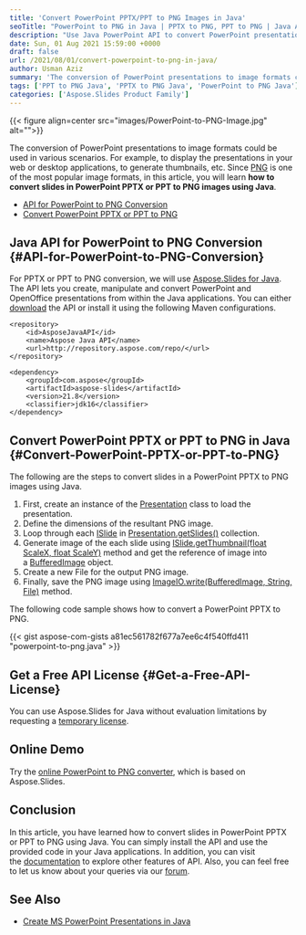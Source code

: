 ```yaml
---
title: 'Convert PowerPoint PPTX/PPT to PNG Images in Java'
seoTitle: "PowerPoint to PNG in Java | PPTX to PNG, PPT to PNG | Java API"
description: "Use Java PowerPoint API to convert PowerPoint presentations to PNG images using Java. Convert PPTX to PNG and PPT to PNG using Java."
date: Sun, 01 Aug 2021 15:59:00 +0000
draft: false
url: /2021/08/01/convert-powerpoint-to-png-in-java/
author: Usman Aziz
summary: 'The conversion of PowerPoint presentations to image formats could be used in various scenarios. For example, to display the presentations in your web or desktop applications, to generate thumbnails, etc. Since [PNG][1] is one of the most popular image formats, in this article, you will learn **how to convert slides in PowerPoint PPTX or PPT to PNG images using Java**.'
tags: ['PPT to PNG Java', 'PPTX to PNG Java', 'PowerPoint to PNG Java']
categories: ['Aspose.Slides Product Family']
---
```




{{< figure align=center src="images/PowerPoint-to-PNG-Image.jpg" alt="">}}


The conversion of PowerPoint presentations to image formats could be used in various scenarios. For example, to display the presentations in your web or desktop applications, to generate thumbnails, etc. Since [PNG][2] is one of the most popular image formats, in this article, you will learn **how to convert slides in PowerPoint PPTX or PPT to PNG images using Java**.

*   [API for PowerPoint to PNG Conversion][3]
*   [Convert PowerPoint PPTX or PPT to PNG][4]

## Java API for PowerPoint to PNG Conversion {#API-for-PowerPoint-to-PNG-Conversion}

For PPTX or PPT to PNG conversion, we will use [Aspose.Slides for Java][5]. The API lets you create, manipulate and convert PowerPoint and OpenOffice presentations from within the Java applications. You can either [download][6] the API or install it using the following Maven configurations.

```
<repository>
    <id>AsposeJavaAPI</id>
    <name>Aspose Java API</name>
    <url>http://repository.aspose.com/repo/</url>
</repository>
```
```
<dependency>
    <groupId>com.aspose</groupId>
    <artifactId>aspose-slides</artifactId>
    <version>21.8</version>
    <classifier>jdk16</classifier>
</dependency>
```

## Convert PowerPoint PPTX or PPT to PNG in Java {#Convert-PowerPoint-PPTX-or-PPT-to-PNG}

The following are the steps to convert slides in a PowerPoint PPTX to PNG images using Java.

1.  First, create an instance of the [Presentation][7] class to load the presentation.
2.  Define the dimensions of the resultant PNG image.
3.  Loop through each [ISlide][8] in [Presentation.getSlides()][9] collection.
4.  Generate image of the each slide using [ISlide.getThumbnail(float ScaleX, float ScaleY)][10] method and get the reference of image into a [BufferedImage][11] object.
5.  Create a new File for the output PNG image.
6.  Finally, save the PNG image using [ImageIO.write(BufferedImage, String, File)][12] method.

The following code sample shows how to convert a PowerPoint PPTX to PNG.

{{< gist aspose-com-gists a81ec561782f677a7ee6c4f540ffd411 "powerpoint-to-png.java" >}}

## Get a Free API License {#Get-a-Free-API-License}

You can use Aspose.Slides for Java without evaluation limitations by requesting a [temporary license][13].

## Online Demo

Try the [online PowerPoint to PNG converter][14], which is based on Aspose.Slides.

## Conclusion

In this article, you have learned how to convert slides in PowerPoint PPTX or PPT to PNG using Java. You can simply install the API and use the provided code in your Java applications. In addition, you can visit the [documentation][15] to explore other features of API. Also, you can feel free to let us know about your queries via our [forum][16].

## See Also

*   [Create MS PowerPoint Presentations in Java][17]




[1]: https://docs.fileformat.com/image/png/
[2]: https://docs.fileformat.com/image/png/
[3]: #API-for-PowerPoint-to-PNG-Conversion
[4]: #Convert-PowerPoint-PPTX-or-PPT-to-PNG
[5]: https://products.aspose.com/slides/java
[6]: https://downloads.aspose.com/slides/java
[7]: https://apireference.aspose.com/slides/java/com.aspose.slides/Presentation
[8]: https://apireference.aspose.com/slides/java/com.aspose.slides/ISlide
[9]: https://apireference.aspose.com/slides/java/com.aspose.slides/Presentation#getSlides--
[10]: https://apireference.aspose.com/slides/java/com.aspose.slides/ISlide#getThumbnail-float-float-
[11]: https://docs.oracle.com/javase/7/docs/api/java/awt/image/BufferedImage.html
[12]: https://docs.oracle.com/javase/7/docs/api/javax/imageio/ImageIO.html#write(java.awt.image.RenderedImage,%20java.lang.String,%20java.io.File)
[13]: https://purchase.aspose.com/temporary-license
[14]: https://products.aspose.app/slides/conversion/pptx-to-png
[15]: https://docs.aspose.com/slides/java
[16]: https://forum.aspose.com/
[17]: https://blog.aspose.com/2021/01/18/create-powerpoint-presentations-using-java/





